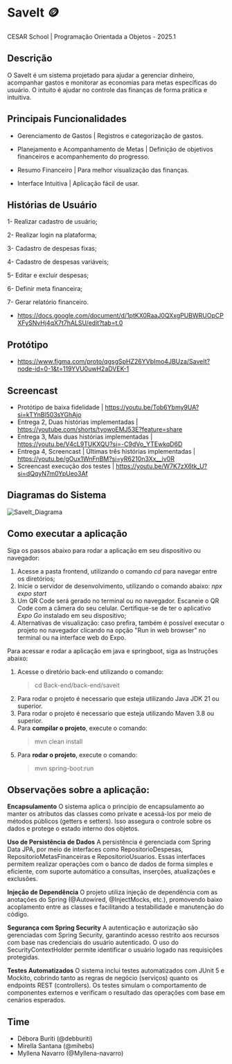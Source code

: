 # SaveIt 🪙

CESAR School | Programação Orientada a Objetos - 2025.1

## Descrição
O SaveIt é um sistema projetado para ajudar a gerenciar dinheiro, acompanhar gastos e monitorar as economias para metas específicas do usuário. O intuito é ajudar no controle das finanças de forma prática e intuitiva.

## Principais Funcionalidades

- Gerenciamento de Gastos | Registros e categorização de gastos.

- Planejamento e Acompanhamento de Metas | Definição de objetivos financeiros e acompanhemento do progresso.

- Resumo Financeiro | Para melhor visualização das finanças.

- Interface Intuitiva | Aplicação fácil de usar.

## Histórias de Usuário

1- Realizar cadastro de usuário;

2- Realizar login na plataforma;

3- Cadastro de despesas fixas;

4- Cadastro de despesas variáveis;

5- Editar e excluir despesas;

6- Definir meta financeira;

7- Gerar relatório financeiro.

- https://docs.google.com/document/d/1ptKX0RaaJ0QXxgPUBWRUOpCPXFySNvHj4qX7t7hALSU/edit?tab=t.0

## Protótipo

- https://www.figma.com/proto/qgsgSpHZ26YVbImo4JBUza/SaveIt?node-id=0-1&t=119YVU0uwH2aDVEK-1

## Screencast

- Protótipo de baixa fidelidade | https://youtu.be/Tob6Ybmy9UA?si=kTYnBl503sYGhAjo
- Entrega 2, Duas histórias implementadas | https://youtube.com/shorts/tyowoEMJ53E?feature=share
- Entrega 3, Mais duas histórias implementadas | https://youtu.be/V4cL9TUKXQU?si=-C9dVo_YTEwkqD6D
- Entrega 4, Screencast | Últimas três histórias implementadas | https://youtu.be/gOux1WnFnBM?si=yR6210n3Xx__iv0R
- Screencast execução dos testes | https://youtu.be/W7K7zX6tk_U?si=dQqyN7m0YpUeo3Af

## Diagramas do Sistema
![SaveIt_Diagrama](https://github.com/user-attachments/assets/fd3b57b7-469f-4859-97a0-9344a3174175)

## Como executar a aplicação

Siga os passos abaixo para rodar a aplicação em seu dispositivo ou navegador:

1. Acesse a pasta frontend, utilizando o comando *cd* para navegar entre os diretórios;
2. Inicie o servidor de desenvolvimento, utilizando o comando abaixo:
_npx expo start_
3. Um QR Code será gerado no terminal ou no navegador. Escaneie o QR Code com a câmera do seu celular. Certifique-se de ter o aplicativo *Expo Go* instalado em seu dispositivo;
4. Alternativas de visualização: caso prefira, também é possível executar o projeto no navegador clicando na opção "Run in web browser" no terminal ou na interface web do Expo.

Para acessar e rodar a aplicação em java e springboot, siga as Instruções abaixo:
1. Acesse o diretório back-end utilizando o comando:
   > cd Back-end/back-end/saveit
2. Para rodar o projeto é necessario que esteja utilizando Java JDK 21 ou superior.
3. Para rodar o projeto é necessario que esteja utilizando Maven 3.8 ou superior.
4. Para **compilar o projeto**, execute o comando:
   > mvn clean install
5. Para **rodar o projeto**, execute o comando:
   > mvn spring-boot:run

## Observações sobre a aplicação:

**Encapsulamento**
O sistema aplica o princípio de encapsulamento ao manter os atributos das classes como private e acessá-los por meio de métodos públicos (getters e setters). Isso assegura o controle sobre os dados e protege o estado interno dos objetos.

**Uso de Persistência de Dados**
A persistência é gerenciada com Spring Data JPA, por meio de interfaces como RepositorioDespesas, RepositorioMetasFinanceiras e RepositorioUsuarios. Essas interfaces permitem realizar operações com o banco de dados de forma simples e eficiente, com suporte automático a consultas, inserções, atualizações e exclusões.

**Injeção de Dependência**
O projeto utiliza injeção de dependência com as anotações do Spring (@Autowired, @InjectMocks, etc.), promovendo baixo acoplamento entre as classes e facilitando a testabilidade e manutenção do código.

**Segurança com Spring Security**
A autenticação e autorização são gerenciadas com Spring Security, garantindo acesso restrito aos recursos com base nas credenciais do usuário autenticado. O uso do SecurityContextHolder permite identificar o usuário logado nas requisições protegidas.

**Testes Automatizados**
O sistema inclui testes automatizados com JUnit 5 e Mockito, cobrindo tanto as regras de negócio (serviços) quanto os endpoints REST (controllers). Os testes simulam o comportamento de componentes externos e verificam o resultado das operações com base em cenários esperados.


## Time
- Débora Buriti (@debburiti)
- Mirella Santana (@mihebs)
- Myllena Navarro (@Myllena-navarro)
